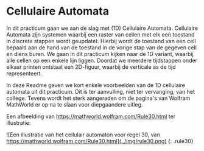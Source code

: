 # Cellulaire Automata

In dit practicum gaan we aan de slag met (1D) Cellulaire Automata. Cellulaire Automata zijn systemen waarbij een raster van cellen met elk een toestand in discrete stappen wordt geupdatet. Hierbij wordt de toestand van een cell bepaald aan de hand van de toestand in de vorige stap van de gegeven cell en diens buren. We gaan in dit practicum kijken naar de 1D variant, waarbij alle cellen op een enkele lijn liggen. Doordat we meerdere tijdstappen onder elkaar printen ontstaat een 2D-figuur, waarbij de verticale as de tijd representeert.

In deze Readme geven we kort enkele voorbeelden van de 1D cellulaire automata uit dit practicum. Dit is ter aanvulling, niet ter vervanging, van het college. Tevens wordt het sterk aangeraden om de pagina's van Wolfram MathWorld er op na te slaan voor diepgaandere uitleg.

Een afbeelding van https://mathworld.wolfram.com/Rule30.html ter illustratie:

![Een illustratie van het cellulair automaton voor regel 30, van https://mathworld.wolfram.com/Rule30.html](../img/rule30.png)
{: .rule30}

